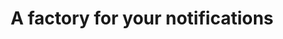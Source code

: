 ---
permalink: /docs/advanced/producers/
title: A factory for your notifications
published_at: 2020-11-28
updated_at: 2020-11-28
---